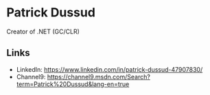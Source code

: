 # Patrick Dussud

Creator of .NET (GC/CLR)

## Links
- LinkedIn: https://www.linkedin.com/in/patrick-dussud-47907830/
- Channel9: https://channel9.msdn.com/Search?term=Patrick%20Dussud&lang-en=true

